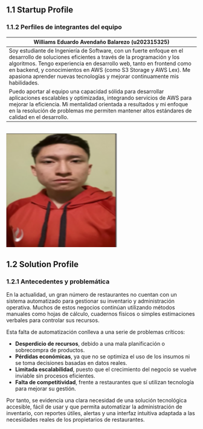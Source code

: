 ## 1.1 Startup Profile

### 1.1.2 Perfiles de integrantes del equipo

| **Williams Eduardo Avendaño Balarezo (u202315325)** |
|-----------------------------------------|
| Soy estudiante de Ingeniería de Software, con un fuerte enfoque en el desarrollo de soluciones eficientes a través de la programación y los algoritmos. Tengo experiencia en desarrollo web, tanto en frontend como en backend, y conocimientos en AWS (como S3 Storage y AWS Lex). Me apasiona aprender nuevas tecnologías y mejorar continuamente mis habilidades.
Puedo aportar al equipo una capacidad sólida para desarrollar aplicaciones escalables y optimizadas, integrando servicios de AWS para mejorar la eficiencia. Mi mentalidad orientada a resultados y mi enfoque en la resolución de problemas me permiten mantener altos estándares de calidad en el desarrollo. |

&nbsp;  
![Foto de Williams](assets/images/williams.png)

## 1.2 Solution Profile
### 1.2.1 Antecedentes y problemática

En la actualidad, un gran número de restaurantes no cuentan con un sistema automatizado para gestionar su inventario y administración operativa. Muchos de estos negocios continúan utilizando métodos manuales como hojas de cálculo, cuadernos físicos o simples estimaciones verbales para controlar sus recursos.

Esta falta de automatización conlleva a una serie de problemas críticos:

- **Desperdicio de recursos**, debido a una mala planificación o sobrecompra de productos.
- **Pérdidas económicas**, ya que no se optimiza el uso de los insumos ni se toma decisiones basadas en datos reales.
- **Limitada escalabilidad**, puesto que el crecimiento del negocio se vuelve inviable sin procesos eficientes.
- **Falta de competitividad**, frente a restaurantes que sí utilizan tecnología para mejorar su gestión.

Por tanto, se evidencia una clara necesidad de una solución tecnológica accesible, fácil de usar y que permita automatizar la administración de inventario, con reportes útiles, alertas y una interfaz intuitiva adaptada a las necesidades reales de los propietarios de restaurantes.
